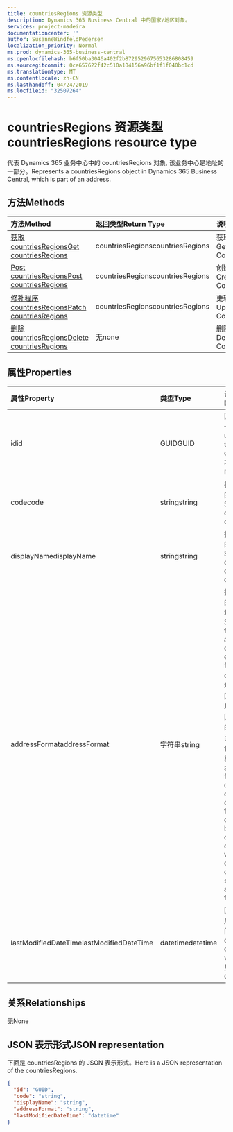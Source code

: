 ```yaml
---
title: countriesRegions 资源类型
description: Dynamics 365 Business Central 中的国家/地区对象。
services: project-madeira
documentationcenter: ''
author: SusanneWindfeldPedersen
localization_priority: Normal
ms.prod: dynamics-365-business-central
ms.openlocfilehash: b6f50ba3046a402f2b8729529675653286808459
ms.sourcegitcommit: 0ce657622f42c510a104156a96bf1f1f040bc1cd
ms.translationtype: MT
ms.contentlocale: zh-CN
ms.lasthandoff: 04/24/2019
ms.locfileid: "32507264"
---
```

# <a name="countriesregions-resource-type"></a><span data-ttu-id="64141-103">countriesRegions 资源类型</span><span class="sxs-lookup"><span data-stu-id="64141-103">countriesRegions resource type</span></span>
<span data-ttu-id="64141-104">代表 Dynamics 365 业务中心中的 countriesRegions 对象, 该业务中心是地址的一部分。</span><span class="sxs-lookup"><span data-stu-id="64141-104">Represents a countriesRegions object in Dynamics 365 Business Central, which is part of an address.</span></span>

## <a name="methods"></a><span data-ttu-id="64141-105">方法</span><span class="sxs-lookup"><span data-stu-id="64141-105">Methods</span></span>

| <span data-ttu-id="64141-106">方法</span><span class="sxs-lookup"><span data-stu-id="64141-106">Method</span></span>                                                              | <span data-ttu-id="64141-107">返回类型</span><span class="sxs-lookup"><span data-stu-id="64141-107">Return Type</span></span>    |<span data-ttu-id="64141-108">说明</span><span class="sxs-lookup"><span data-stu-id="64141-108">Description</span></span>                |
|:--------------------------------------------------------------------|:---------------|:--------------------------|
|[<span data-ttu-id="64141-109">获取 countriesRegions</span><span class="sxs-lookup"><span data-stu-id="64141-109">Get countriesRegions</span></span>](../api/dynamics-countriesregions-get.md)      |<span data-ttu-id="64141-110">countriesRegions</span><span class="sxs-lookup"><span data-stu-id="64141-110">countriesRegions</span></span>|<span data-ttu-id="64141-111">获取国家/地区。</span><span class="sxs-lookup"><span data-stu-id="64141-111">Get a Countries/Regions.</span></span>   |
|[<span data-ttu-id="64141-112">Post countriesRegions</span><span class="sxs-lookup"><span data-stu-id="64141-112">Post countriesRegions</span></span>](../api/dynamics-create-countriesregions.md)  |<span data-ttu-id="64141-113">countriesRegions</span><span class="sxs-lookup"><span data-stu-id="64141-113">countriesRegions</span></span>|<span data-ttu-id="64141-114">创建国家/地区。</span><span class="sxs-lookup"><span data-stu-id="64141-114">Create a Countries/Regions.</span></span>|
|[<span data-ttu-id="64141-115">修补程序 countriesRegions</span><span class="sxs-lookup"><span data-stu-id="64141-115">Patch countriesRegions</span></span>](../api/dynamics-countriesregions-update.md) |<span data-ttu-id="64141-116">countriesRegions</span><span class="sxs-lookup"><span data-stu-id="64141-116">countriesRegions</span></span>|<span data-ttu-id="64141-117">更新国家/地区。</span><span class="sxs-lookup"><span data-stu-id="64141-117">Update a Countries/Regions.</span></span>|
|[<span data-ttu-id="64141-118">删除 countriesRegions</span><span class="sxs-lookup"><span data-stu-id="64141-118">Delete countriesRegions</span></span>](../api/dynamics-countriesregions-delete.md)|<span data-ttu-id="64141-119">无</span><span class="sxs-lookup"><span data-stu-id="64141-119">none</span></span>            |<span data-ttu-id="64141-120">删除国家/地区。</span><span class="sxs-lookup"><span data-stu-id="64141-120">Delete a Countries/Regions.</span></span>|

## <a name="properties"></a><span data-ttu-id="64141-121">属性</span><span class="sxs-lookup"><span data-stu-id="64141-121">Properties</span></span>
| <span data-ttu-id="64141-122">属性</span><span class="sxs-lookup"><span data-stu-id="64141-122">Property</span></span>       | <span data-ttu-id="64141-123">类型</span><span class="sxs-lookup"><span data-stu-id="64141-123">Type</span></span>       |<span data-ttu-id="64141-124">说明</span><span class="sxs-lookup"><span data-stu-id="64141-124">Description</span></span>                                                  |
|:---------------|:-----------|:------------------------------------------------------------|
|<span data-ttu-id="64141-125">id</span><span class="sxs-lookup"><span data-stu-id="64141-125">id</span></span>              |<span data-ttu-id="64141-126">GUID</span><span class="sxs-lookup"><span data-stu-id="64141-126">GUID</span></span>        |<span data-ttu-id="64141-127">国家/地区的唯一 ID。</span><span class="sxs-lookup"><span data-stu-id="64141-127">The unique ID of the country/region.</span></span> <span data-ttu-id="64141-128">不可编辑。</span><span class="sxs-lookup"><span data-stu-id="64141-128">Non-editable.</span></span>           |
|<span data-ttu-id="64141-129">code</span><span class="sxs-lookup"><span data-stu-id="64141-129">code</span></span>            |<span data-ttu-id="64141-130">string</span><span class="sxs-lookup"><span data-stu-id="64141-130">string</span></span>      |<span data-ttu-id="64141-131">指定国家/地区的代码。</span><span class="sxs-lookup"><span data-stu-id="64141-131">Specifies the code of the country/region.</span></span>                    |
|<span data-ttu-id="64141-132">displayName</span><span class="sxs-lookup"><span data-stu-id="64141-132">displayName</span></span>     |<span data-ttu-id="64141-133">string</span><span class="sxs-lookup"><span data-stu-id="64141-133">string</span></span>      |<span data-ttu-id="64141-134">指定国家/地区的显示名称。</span><span class="sxs-lookup"><span data-stu-id="64141-134">Specifies the display name of the country/region.</span></span>            |
|<span data-ttu-id="64141-135">addressFormat</span><span class="sxs-lookup"><span data-stu-id="64141-135">addressFormat</span></span>   |<span data-ttu-id="64141-136">字符串</span><span class="sxs-lookup"><span data-stu-id="64141-136">string</span></span>      |<span data-ttu-id="64141-137">指定在面向外部的文档上显示的地址的格式。</span><span class="sxs-lookup"><span data-stu-id="64141-137">Specifies the format of the address that is displayed on external-facing documents.</span></span> <span data-ttu-id="64141-138">将地址格式链接到国家/地区代码, 以便基于包含该国家/地区代码的卡片或文档的面向外部的文档使用指定的地址格式。</span><span class="sxs-lookup"><span data-stu-id="64141-138">You link an address format to a country/region code so that external-facing documents based on cards or documents with that country/region code use the specified address format.</span></span>|
|<span data-ttu-id="64141-139">lastModifiedDateTime</span><span class="sxs-lookup"><span data-stu-id="64141-139">lastModifiedDateTime</span></span>|<span data-ttu-id="64141-140">datetime</span><span class="sxs-lookup"><span data-stu-id="64141-140">datetime</span></span>|<span data-ttu-id="64141-141">国家/地区的最后修改日期时间。</span><span class="sxs-lookup"><span data-stu-id="64141-141">The last datetime the country/region was modified.</span></span> <span data-ttu-id="64141-142">只读。</span><span class="sxs-lookup"><span data-stu-id="64141-142">Read-Only.</span></span>|  


## <a name="relationships"></a><span data-ttu-id="64141-143">关系</span><span class="sxs-lookup"><span data-stu-id="64141-143">Relationships</span></span>
<span data-ttu-id="64141-144">无</span><span class="sxs-lookup"><span data-stu-id="64141-144">None</span></span>

## <a name="json-representation"></a><span data-ttu-id="64141-145">JSON 表示形式</span><span class="sxs-lookup"><span data-stu-id="64141-145">JSON representation</span></span>

<span data-ttu-id="64141-146">下面是 countriesRegions 的 JSON 表示形式。</span><span class="sxs-lookup"><span data-stu-id="64141-146">Here is a JSON representation of the countriesRegions.</span></span>


```json
{
  "id": "GUID",
  "code": "string",
  "displayName": "string",
  "addressFormat": "string",
  "lastModifiedDateTime": "datetime"
}

```


